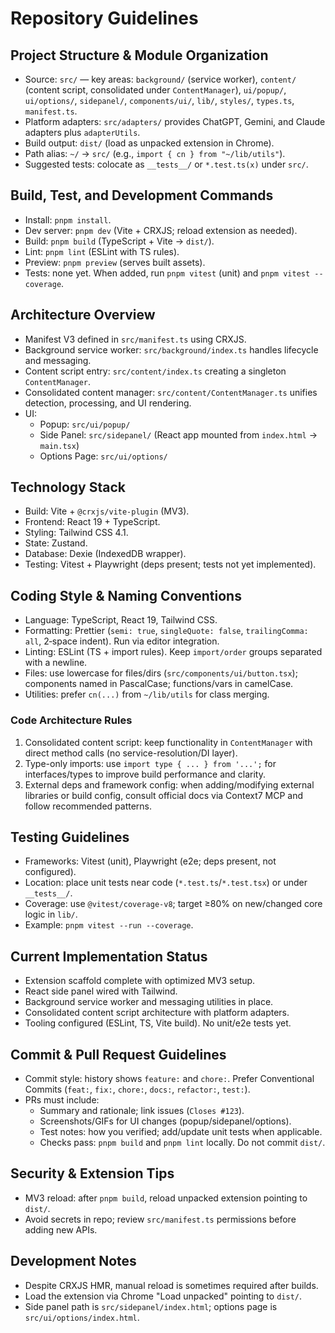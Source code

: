 # Repository Guidelines

## Project Structure & Module Organization
- Source: `src/` — key areas: `background/` (service worker), `content/` (content script, consolidated under `ContentManager`), `ui/popup/`, `ui/options/`, `sidepanel/`, `components/ui/`, `lib/`, `styles/`, `types.ts`, `manifest.ts`.
- Platform adapters: `src/adapters/` provides ChatGPT, Gemini, and Claude adapters plus `adapterUtils`.
- Build output: `dist/` (load as unpacked extension in Chrome).
- Path alias: `~/` → `src/` (e.g., `import { cn } from "~/lib/utils"`).
- Suggested tests: colocate as `__tests__/` or `*.test.ts(x)` under `src/`.

## Build, Test, and Development Commands
- Install: `pnpm install`.
- Dev server: `pnpm dev` (Vite + CRXJS; reload extension as needed).
- Build: `pnpm build` (TypeScript + Vite → `dist/`).
- Lint: `pnpm lint` (ESLint with TS rules).
- Preview: `pnpm preview` (serves built assets).
- Tests: none yet. When added, run `pnpm vitest` (unit) and `pnpm vitest --coverage`.

## Architecture Overview
- Manifest V3 defined in `src/manifest.ts` using CRXJS.
- Background service worker: `src/background/index.ts` handles lifecycle and messaging.
- Content script entry: `src/content/index.ts` creating a singleton `ContentManager`.
- Consolidated content manager: `src/content/ContentManager.ts` unifies detection, processing, and UI rendering.
- UI:
  - Popup: `src/ui/popup/`
  - Side Panel: `src/sidepanel/` (React app mounted from `index.html` → `main.tsx`)
  - Options Page: `src/ui/options/`

## Technology Stack
- Build: Vite + `@crxjs/vite-plugin` (MV3).
- Frontend: React 19 + TypeScript.
- Styling: Tailwind CSS 4.1.
- State: Zustand.
- Database: Dexie (IndexedDB wrapper).
- Testing: Vitest + Playwright (deps present; tests not yet implemented).

## Coding Style & Naming Conventions
- Language: TypeScript, React 19, Tailwind CSS.
- Formatting: Prettier (`semi: true`, `singleQuote: false`, `trailingComma: all`, 2‑space indent). Run via editor integration.
- Linting: ESLint (TS + import rules). Keep `import/order` groups separated with a newline.
- Files: use lowercase for files/dirs (`src/components/ui/button.tsx`); components named in PascalCase; functions/vars in camelCase.
- Utilities: prefer `cn(...)` from `~/lib/utils` for class merging.

### Code Architecture Rules
1. Consolidated content script: keep functionality in `ContentManager` with direct method calls (no service-resolution/DI layer).
2. Type-only imports: use `import type { ... } from '...';` for interfaces/types to improve build performance and clarity.
3. External deps and framework config: when adding/modifying external libraries or build config, consult official docs via Context7 MCP and follow recommended patterns.

## Testing Guidelines
- Frameworks: Vitest (unit), Playwright (e2e; deps present, not configured).
- Location: place unit tests near code (`*.test.ts`/`*.test.tsx`) or under `__tests__/`.
- Coverage: use `@vitest/coverage-v8`; target ≥80% on new/changed core logic in `lib/`.
- Example: `pnpm vitest --run --coverage`.

## Current Implementation Status
- Extension scaffold complete with optimized MV3 setup.
- React side panel wired with Tailwind.
- Background service worker and messaging utilities in place.
- Consolidated content script architecture with platform adapters.
- Tooling configured (ESLint, TS, Vite build). No unit/e2e tests yet.

## Commit & Pull Request Guidelines
- Commit style: history shows `feature:` and `chore:`. Prefer Conventional Commits (`feat:`, `fix:`, `chore:`, `docs:`, `refactor:`, `test:`).
- PRs must include:
  - Summary and rationale; link issues (`Closes #123`).
  - Screenshots/GIFs for UI changes (popup/sidepanel/options).
  - Test notes: how you verified; add/update unit tests when applicable.
  - Checks pass: `pnpm build` and `pnpm lint` locally. Do not commit `dist/`.

## Security & Extension Tips
- MV3 reload: after `pnpm build`, reload unpacked extension pointing to `dist/`.
- Avoid secrets in repo; review `src/manifest.ts` permissions before adding new APIs.

## Development Notes
- Despite CRXJS HMR, manual reload is sometimes required after builds.
- Load the extension via Chrome "Load unpacked" pointing to `dist/`.
- Side panel path is `src/sidepanel/index.html`; options page is `src/ui/options/index.html`.
